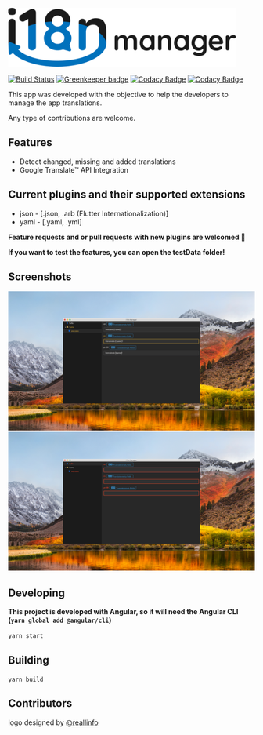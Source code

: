 <p align="left"><img src="logo/horizontal.png" alt="i18n-manager" height="120px"></p>

[![Build Status](https://travis-ci.com/gilmarsquinelato/i18n-manager.svg?branch=master)](https://travis-ci.com/gilmarsquinelato/i18n-manager)
[![Greenkeeper badge](https://badges.greenkeeper.io/gilmarsquinelato/i18n-manager.svg)](https://greenkeeper.io/)
[![Codacy Badge](https://api.codacy.com/project/badge/Grade/8acca046a7fc462fbfe69677984cff91)](https://www.codacy.com/project/gilmarsquinelato/i18n-manager/dashboard?utm_source=github.com&amp;utm_medium=referral&amp;utm_content=gilmarsquinelato/i18n-manager&amp;utm_campaign=Badge_Grade_Dashboard)
[![Codacy Badge](https://api.codacy.com/project/badge/Coverage/8acca046a7fc462fbfe69677984cff91)](https://www.codacy.com/app/gilmarsquinelato/i18n-manager?utm_source=github.com&utm_medium=referral&utm_content=gilmarsquinelato/i18n-manager&utm_campaign=Badge_Coverage)

This app was developed with the objective to help the developers to manage the app translations.

Any type of contributions are welcome.

## Features

* Detect changed, missing and added translations
* Google Translate™ API Integration

## Current plugins and their supported extensions

* json - [.json, .arb (Flutter Internationalization)]
* yaml - [.yaml, .yml]

**Feature requests and or pull requests with new plugins are welcomed 🙂**

**If you want to test the features, you can open the testData folder!**

## Screenshots

![](./picture1.jpg)
![](./picture2.jpg)

## Developing

**This project is developed with Angular, so it will need the Angular CLI (```yarn global add @angular/cli```)**

```yarn start```

## Building

```yarn build```

## Contributors

logo designed by [@reallinfo](https://github.com/reallinfo)
